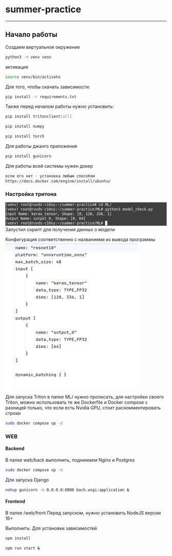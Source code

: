 # summer-practice
___

## Начало работы
Создаем виртуальное окружение

```bash
python3 -m venv venv
```
активация 
```bash
source venv/bin/activate
```

Для того, чтобы скачать зависимости:
```bash
pip install -r requirements.txt
```

Также перед началом работы нужно установить:
```bash
pip install tritonclient[all]
```
```bash
pip install numpy
```

```bash
pip install torch
```
Для работы джанго приложения
```bash
pip install gunicorn
```

Для работы всей системы нужен докер 
    
    если его нет - установка любым способом https://docs.docker.com/engine/install/ubuntu/


### Настройка тритона
![img.png](../docs/img.png)
Запустил скрипт для получения данных о модели

Конфигурация соответственно с названиями из вывода программы
![img_1.png](../docs/img_1.png)

Для запуска Triton в папке ML/ нужно прописать, для настройки своего Triton, можно использовать те же Dockerfile и Docker compose с разницей только, что если есть Nvidia GPU, стоит раскомментировать строки 
```bash
sudo docker compose up -d
```
### WEB

#### Backend
В папке web/back выполнить, поднимаем Nginx и Postgres
```bash
sudo docker compose up -d
```

Для запуска Django
```bash
nohup gunicorn -b 0.0.0.0:8000 back.wsgi:application &

```

#### Frontend
В папке /web/front
Перед запуском, нужно установить NodeJS версии 16+

Выполнить:
Для установки зависимостей
```bash
npm install
```

```bash
npm run start &
``` 

 
